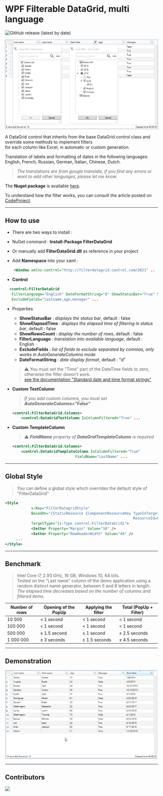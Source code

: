 <!--
Edited
https://dillinger.io/
https://kramdown.gettalong.org/quickref.html
-->
# WPF Filterable DataGrid, multi language

![GitHub release (latest by date)](https://img.shields.io/github/v/release/macgile/DataGridFilter)

![datagrid image demo](FilterDataGrid.png)  

A DataGrid control that inherits from the base DataGrid control class and override some methods to implement filters  
for each column like Excel, in automatic or custom generation.  

Translation of labels and formatting of dates in the following languages: English, French, Russian, German, Italian, Chinese, Dutch.

 > *The translations are from google translate, if you find any errors or want to add other languages, please let me know.*

The **Nuget package** is available [here](https://www.nuget.org/packages/FilterDataGrid/).

To understand how the filter works, you can consult the article posted on [CodeProject](https://www.codeproject.com/Articles/5292782/WPF-DataGrid-Filterable-multi-language).

------------

## How to use

- There are two ways to install :

- NuGet command : **Install-Package FilterDataGrid**

- Or manually add **FilterDataGrid.dll** as reference in your project

- Add **Namespace** into your xaml :  

```xml
    <Window xmlns:control="http://filterdatagrid.control.com/2021" ..
```

- **Control**  

```xml
  <control:FilterDataGrid 
   FilterLanguage="English" DateFormatString="d" ShowStatusBar="True" ShowElapsedTime="False"
   ExcludeFields="lastname,age,manager" ...
```

- Properties
  - **ShowStatusBar** : *displays the status bar*, default : false  
  - **ShowElapsedTime** : *displays the elapsed time of filtering in status bar*, default : false  
  - **ShowRowsCount** : *display the number of rows*, default : false  
  - **FilterLanguage** : *translation into available language*, default : English  
  - **ExcludeFields** : *list of fields to exclude separated by commas, only works in AutoGenerateColumns mode*  
  - **DateFormatString** : *date display format*, default : "d"  

  > :warning: You must set the "Time" part of the DateTime fields to zero, otherwise the filter doesn't work.  
[see the documentation "Standard date and time format strings"](https://docs.microsoft.com/en-us/dotnet/standard/base-types/standard-date-and-time-format-strings)

- **Custom TextColumn**
     > *If you add custom columns, you must set **AutoGenerateColumns="False"***

  ```xml
  <control:FilterDataGrid.Columns>   
      <control:DataGridTextColumn IsColumnFiltered="True" ...
  ```

- **Custom TemplateColumn**  
     > :warning: ***FieldName** property of **DataGridTemplateColumn** is required*

  ```xml
  <control:FilterDataGrid.Columns>   
      <control:DataGridTemplateColumn IsColumnFiltered="True"
                               FieldName="LastName" ...
  ```

------------

## Global Style

>You can define a global style which overrides the default style of "FilterDataGrid"  

```xml
<Style
            x:Key="FilterDatagridStyle"
            BasedOn="{StaticResource {ComponentResourceKey TypeInTargetAssembly=control:FilterDataGrid,
                                                           ResourceId=FilterDataGridStyle}}"
            TargetType="{x:Type control:FilterDataGrid}">
            <Setter Property="Margin" Value="10" />
            <Setter Property="RowHeaderWidth" Value="40" />
     ...
</Style>
```

------------

## Benchmark

> Intel Core i7, 2.93 GHz, 16 GB, Windows 10, 64 bits.  
> Tested on the "Last name" column of the demo application using a random distinct name generator, between 5 and 8 letters in length.  
> *The elapsed time decreases based on the number of columns and filtered items.*

Number of rows | Opening of the PopUp | Applying the filter | Total (PopUp + Filter)
 --- | --- | --- | ---
10 000 | < 1 second | < 1 second | < 1 second
100 000 | < 1 second | < 1 second | < 1 second
500 000 | ± 1.5 second | ± 1 second | ± 2.5 seconds
1 000 000 | ± 3 seconds | ± 1.5 seconds | ± 4.5 seconds

------------

## Demonstration

![datagrid image demo](capture.gif)  

------------

## Contributors

<a href="https://github.com/macgile/DataGridFilter/graphs/contributors">
  <img src="https://contrib.rocks/image?repo=macgile/DataGridFilter" />
</a>

<!-- Made with [contributors-img](https://contrib.rocks). -->
